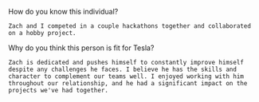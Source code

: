How do you know this individual?
```
Zach and I competed in a couple hackathons together and collaborated on a hobby project.
```

Why do you think this person is fit for Tesla?
```
Zach is dedicated and pushes himself to constantly improve himself despite any challenges he faces. I believe he has the skills and character to complement our teams well. I enjoyed working with him throughout our relationship, and he had a significant impact on the projects we've had together.
```
